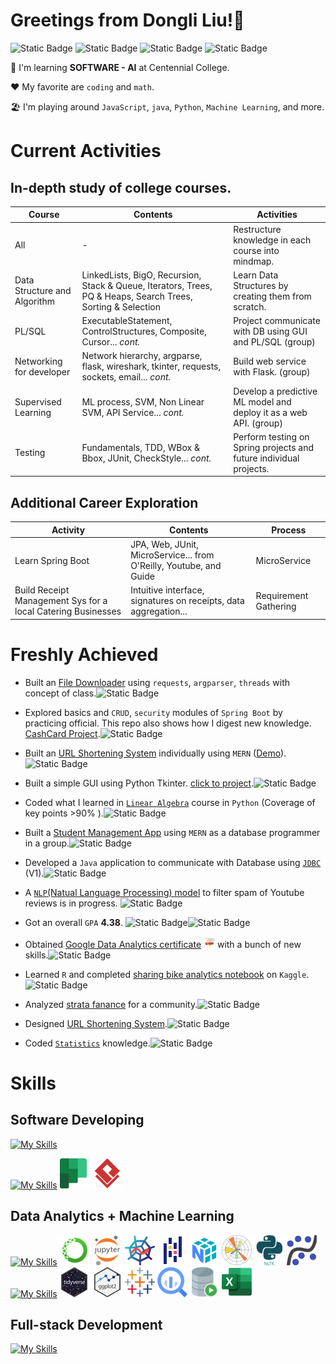 # Greetings from Dongli Liu!👋  

![Static Badge](https://img.shields.io/badge/-SOFTWARE_DEVELOPMENT-green?style=for-the-badge)
![Static Badge](https://img.shields.io/badge/-DATA_ANALYTICS-orange?style=for-the-badge)
![Static Badge](https://img.shields.io/badge/-FULL_STACK-blue?style=for-the-badge)
![Static Badge](https://img.shields.io/badge/-MACHINE_LEARNING-purple?style=for-the-badge)

🌱 I'm learning **SOFTWARE - AI** at Centennial College.  

❤️ My favorite are `coding` and `math`.   

🏖️ I'm playing around `JavaScript`, `java`, `Python`, `Machine Learning`, and more.  

# Current Activities

## In-depth study of college courses.

| Course                 | Contents    | Activities |
|------------------------|----------------------|--------|
| All                    | - | Restructure knowledge in each course into mindmap. |
| Data Structure and Algorithm | LinkedLists, BigO, Recursion, Stack & Queue, Iterators, Trees, PQ & Heaps, Search Trees, Sorting & Selection |Learn Data Structures by creating them from scratch. |
| PL/SQL                 | ExecutableStatement, ControlStructures, Composite, Cursor...  *cont.* |Project communicate with DB using GUI and PL/SQL (group) | 
| Networking for developer | Network hierarchy, argparse, flask, wireshark, tkinter, requests, sockets, email...  *cont.* | Build web service with Flask. (group)       |
| Supervised Learning    | ML process, SVM, Non Linear SVM, API Service... *cont.*|Develop a predictive ML model and deploy it as a web API. (group)| 
| Testing                | Fundamentals, TDD, WBox & Bbox, JUnit, CheckStyle...  *cont.*| Perform testing on Spring projects and future individual projects. |

## Additional Career Exploration

| Activity               | Contents     | Process |
|------------------------|--------------|-------|
| Learn Spring Boot | JPA, Web, JUnit, MicroService... from O'Reilly, Youtube, and Guide | MicroService |
| Build Receipt Management Sys for a local Catering Businesses | Intuitive interface, signatures on receipts, data aggregation... | Requirement Gathering|

# Freshly Achieved

- Built an [File Downloader](https://github.com/Dongli99/PY-FileDownloader) using `requests`, `argparser`, `threads` with concept of class.![Static Badge](https://img.shields.io/badge/-SOFTWARE_DEVELOPMENT-green) 

- Explored basics and `CRUD`, `security` modules of `Spring Boot` by practicing official. This repo also shows how I digest new knowledge. [CashCard Project](https://github.com/Dongli99/SPRING-cashcard).![Static Badge](https://img.shields.io/badge/-FULL_STACK-blue)

- Built an [URL Shortening System](https://github.com/Dongli99/MERN-UrlShortenSys) individually using `MERN` ([Demo](https://u.dongli.ca)). ![Static Badge](https://img.shields.io/badge/-FULL_STACK-blue)
  
- Built a simple GUI using Python Tkinter. [click to project](https://github.com/Dongli99/PY-gui-tkinter).![Static Badge](https://img.shields.io/badge/-SOFTWARE_DEVELOPMENT-green) 

- Coded what I learned in [`Linear Algebra`](https://github.com/Dongli99/MatrixCalc) course in `Python` (Coverage of key points >90% ).![Static Badge](https://img.shields.io/badge/-SOFTWARE_DEVELOPMENT-green)

- Built a [Student Management App](https://wizstack.onrender.com/) using `MERN` as a database programmer in a group.![Static Badge](https://img.shields.io/badge/-FULL_STACK-blue)

- Developed a `Java` application to communicate with Database using [`JDBC`](https://github.com/Dongli99/JDBC-Communicator) (V1).![Static Badge](https://img.shields.io/badge/-SOFTWARE_DEVELOPMENT-green) 

- A [`NLP`(Natual Language Processing) model](https://github.com/Dongli99/NLP-SpamClassify) to filter spam of Youtube reviews is in progress. ![Static Badge](https://img.shields.io/badge/-MACHINE_LEARNING-purple)

- Got an overall `GPA` **4.38**. ![Static Badge](https://img.shields.io/badge/-SOFTWARE_DEVELOPMENT-green)![Static Badge](https://img.shields.io/badge/-MACHINE_LEARNING-purple)

- Obtained [Google Data Analytics certificate](https://www.coursera.org/professional-certificates/google-data-analytics) <img src="google-data-analytics-certificate.2.png" alt="google-data-analytics-certificate" width="18"/> with a bunch of new skills.![Static Badge](https://img.shields.io/badge/-DATA_ANALYTICS-orange)

- Learned `R` and completed [sharing bike analytics notebook](https://docs.google.com/presentation/d/1Hk36fAt6Zx2YISS7JFaht5jf18-jFTrqcbvt6S9DnS0/present?slide=id.g287bd23f883_0_125) on `Kaggle`.![Static Badge](https://img.shields.io/badge/-DATA_ANALYTICS-orange)

- Analyzed [strata fanance](https://docs.google.com/presentation/d/1RZidPTdfEYnw-JegUfAAka78iGbZwcCarNc6Dbd8UzE/present?slide=id.p) for a  community.![Static Badge](https://img.shields.io/badge/-DATA_ANALYTICS-orange)

- Designed [URL Shortening System](https://github.com/Dongli99/SW-Design-USS).![Static Badge](https://img.shields.io/badge/-SOFTWARE_DEVELOPMENT-green)

- Coded [`Statistics`](https://github.com/Dongli99/AutoStat) knowledge.![Static Badge](https://img.shields.io/badge/-SOFTWARE_DEVELOPMENT-green)

# Skills

## Software Developing

[![My Skills](https://skillicons.dev/icons?i=java,python,cs,js,visualstudio,vscode,idea,eclipse,gcp,github)](https://skillicons.dev) 

[![My Skills](https://skillicons.dev/icons?i=git,figma,spring,linux)](https://skillicons.dev) ![Alt planner](planner.png) ![Alt text](vspd.png) 

## Data Analytics + Machine Learning
  
[![My Skills](https://skillicons.dev/icons?i=python,sklearn)](https://skillicons.dev) ![Alt Anaconda](Anaconda-1.png)  ![Alt Jupyter](Jupyter.png) ![Alt Spyder](Spyder.png) ![Alt pandas](pandas.png) ![Alt numpy](numpy.png) ![Alt Matplotlib](Matplotlib.png) ![Alt Natural_Language_Toolkit](nltk.png) ![Alt statsmodels](statsmodels.png)  
[![My Skills](https://skillicons.dev/icons?i=r,tensorflow,opencv)](https://skillicons.dev) ![Alt tidyverse](tidyverse.png) ![Alt ggplot](ggplot.png) ![Alt Tableau](Tableau.png) ![Alt bigQuery](BigQuery.png) ![Alt OracleSQL](OracleSQL.png) ![Alt excel](excel.png) 

## Full-stack Development

[![My Skills](https://skillicons.dev/icons?i=html,css,ps,jquery,bootstrap,js,nodejs,expressjs,react,mongodb,vite,heroku,vscode,spring,gradle,maven,tailwind,postman,nginx&perline=10)](https://skillicons.dev)
